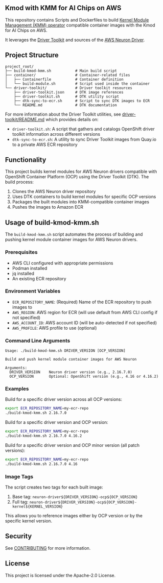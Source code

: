 ## Kmod with KMM for AI Chips on AWS

This repository contains Scripts and Dockerfiles to build 
[Kernel Module Management (KMM) operator](https://docs.redhat.com/en/documentation/openshift_container_platform/4.18/html/specialized_hardware_and_driver_enablement/kernel-module-management-operator) 
compatible container images with the Kmod for AI Chips on AWS.

It leverages the 
[Driver Toolkit](https://docs.redhat.com/en/documentation/openshift_container_platform/4.18/html/specialized_hardware_and_driver_enablement/driver-toolkit#about-driver-toolkit_driver-toolkit) 
and sources of the 
[AWS Neuron Driver](https://awsdocs-neuron.readthedocs-hosted.com/en/latest/release-notes/runtime/aws-neuronx-dkms/index.html).

## Project Structure

```
project_root/
├── build-kmod-kmm.sh           # Main build script
├── container/                  # Container-related files
│   ├── Containerfile           # Container definition
│   └── build-module.sh         # Script used inside the container
└── driver-toolkit/             # Driver toolkit resources
    ├── driver-toolkit.json     # DTK image references
    ├── driver-toolkit.sh       # DTK utility script
    ├── dtk-sync-to-ecr.sh      # Script to sync DTK images to ECR
    └── README.md               # DTK documentation
```

For more information about the Driver Toolkit utilities, see [driver-toolkit/README.md](driver-toolkit/README.md) which provides details on:
- `driver-toolkit.sh`: A script that gathers and catalogs OpenShift driver toolkit information across different versions
- `dtk-sync-to-ecr.sh`: A utility to sync Driver Toolkit images from Quay.io to a private AWS ECR repository

## Functionality

This project builds kernel modules for AWS Neuron drivers compatible with OpenShift Container Platform (OCP) using the Driver Toolkit (DTK). The build process:

1. Clones the AWS Neuron driver repository
2. Uses DTK containers to build kernel modules for specific OCP versions
3. Packages the built modules into KMM-compatible container images
4. Pushes the images to Amazon ECR

## Usage of build-kmod-kmm.sh

The `build-kmod-kmm.sh` script automates the process of building and pushing kernel module container images for AWS Neuron drivers.

### Prerequisites

- AWS CLI configured with appropriate permissions
- Podman installed
- jq installed
- An existing ECR repository

### Environment Variables

- `ECR_REPOSITORY_NAME`: (Required) Name of the ECR repository to push images to
- `AWS_REGION`: AWS region for ECR (will use default from AWS CLI config if not specified)
- `AWS_ACCOUNT_ID`: AWS account ID (will be auto-detected if not specified)
- `AWS_PROFILE`: AWS profile to use (optional)

### Command Line Arguments

```
Usage: ./build-kmod-kmm.sh DRIVER_VERSION [OCP_VERSION]

Build and push kernel module container images for AWS Neuron

Arguments:
  DRIVER_VERSION    Neuron driver version (e.g., 2.16.7.0)
  OCP_VERSION       Optional: OpenShift version (e.g., 4.16 or 4.16.2)
```

### Examples

Build for a specific driver version across all OCP versions:
```bash
export ECR_REPOSITORY_NAME=my-ecr-repo
./build-kmod-kmm.sh 2.16.7.0
```

Build for a specific driver version and OCP version:
```bash
export ECR_REPOSITORY_NAME=my-ecr-repo
./build-kmod-kmm.sh 2.16.7.0 4.16.2
```

Build for a specific driver version and OCP minor version (all patch versions):
```bash
export ECR_REPOSITORY_NAME=my-ecr-repo
./build-kmod-kmm.sh 2.16.7.0 4.16
```

### Image Tags

The script creates two tags for each built image:

1. Base tag: `neuron-driver${DRIVER_VERSION}-ocp${OCP_VERSION}`
2. Full tag: `neuron-driver${DRIVER_VERSION}-ocp${OCP_VERSION}-kernel${KERNEL_VERSION}`

This allows you to reference images either by OCP version or by the specific kernel version.

## Security

See [CONTRIBUTING](CONTRIBUTING.md#security-issue-notifications) for more information.

## License

This project is licensed under the Apache-2.0 License.

